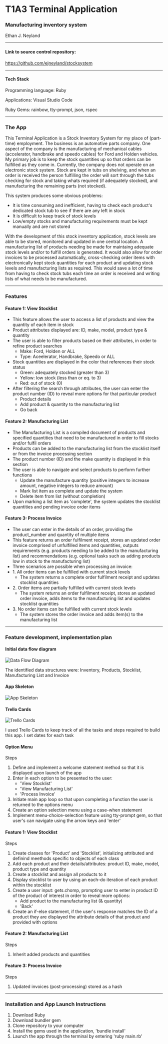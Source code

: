 # T1A3 Terminal Application

### Manufacturing inventory system

Ethan J. Neyland

---

#### Link to source control repository:   
https://github.com/ejneyland/stocksystem

---

#### Tech Stack

Programming language: Ruby

Applications: Visual Studio Code

Ruby Gems: rainbow, tty-prompt, json, rspec

---

### The App

This Terminal Application is a Stock Inventory System for my place of (part-time) employment. The business is an automotive parts company. One aspect of the company is the manufacturing of mechanical cables (accelerator, handbrake and speedo cables) for Ford and Holden vehicles. My primary job is to keep the stock quantities up so that orders can be fulfilled as they come in. Currently, the company does not operate on an electronic stock system. Stock are kept in tubs on shelving, and when an order is received the person fulfilling the order will sort through the tubs checking for stock and taking whats required (if adequately stocked), and manufacturing the remaining parts (not stocked). 

This system produces some obvious problems: 
- It is time consuming and inefficient, having to check each product's dedicated stock tub to see if there are any left in stock
- It is difficult to keep track of stock levels
- Low/empty stocks and manufacturing requirements must be kept manually and are not stored

With the development of this stock inventory application, stock levels are able to be stored, monitored and updated in one central location. A manufacturing list of products needing be made for maintaing adequate stock levels and/or to fulfill orders is generated. It would also allow for order invoices to be processed automatically, cross-checking order items with electronically kept stock quantities for each product and updating stock levels and manufacturing lists as required. This would save a lot of time from having to check stock tubs each time an order is received and writing lists of what needs to be manufactured.

---

### Features

#### Feature 1: View Stocklist 

- This feature allows the user to access a list of products and view the quantity of each item in stock
- Product attributes displayed are: ID, make, model, product type & quantity
- The user is able to filter products based on their attributes, in order to refine product searches
  - Make: Ford, Holden or ALL
  - Type: Aceelerator, Handbrake, Speedo or ALL
- Stock quantities are displayed in the color that references their stock status
  - Green: adequately stocked (greater than 3)
  - Yellow: low stock (less than or eq. to 3)
  - Red: out of stock (0)
- After filtering the search through attributes, the user can enter the product number (ID) to reveal more options for that particular product
  - Product details
  - Add product & quantity to the manufacturing list
  - Go back


#### Feature 2: Manufacturing List
- The Manufacturing List is a compiled document of products and specified quantities that need to be manufactured in order to fill stocks and/or fulfil orders
- Products can be added to the manufacturing list from the stocklist itself or from the invoice processing section
- The product number (ID) and the make quantity is displayed in this section
- The user is able to navigate and select products to perform further functions
  - Update the manufacture quantity (positive integers to increase amount, negative integers to reduce amount)
  - Mark list item as complete and update the system
  - Delete item from list (without completion)
- Upon marking a list item as 'complete', the system updates the stocklist quantities and pending invoice order items


#### Feature 3: Process Invoice
- The user can enter in the details of an order, providing the product_number and quantity of multiple items
- This feature returns an order fulfilment receipt, stores an updated order invoice comprised of unfulfilled items and quantities, outputs requirements (e.g. products needing to be added to the manufacturing list) and recommendations (e.g. optional tasks such as adding products low in stock to the manufacturing list)
- Three scenarios are possible when processing an invoice:
- 1\. All order items can be fulfilled with current stock levels
  - The system returns a complete order fulfilment receipt and updates stocklist quantities
- 2\. Order items are partially fulfilled with current stock levels
  - The system returns an order fulfilment receipt, stores an updated order invoice, adds items to the manufacturing list and updates stocklist quantities
- 3\. No order items can be fulfilled with current stock levels
  - The system stores the order invoice and adds item(s) to the manufacturing list

---

### Feature development, implementation plan 

#### Initial data flow diagram

![Data Flow Diagram](img/dataflow.png)

The identified data structures were: Inventory, Products, Stocklist, Manufacturing List and Invoice

#### App Skeleton

![App Skeleton](img/skeleton.png)

#### Trello Cards

![Trello Cards](img/trello.png)

I used Trello Cards to keep track of all the tasks and steps required to build this app. I set dates for each task 

#### Option Menu

Steps

1. Define and implement a welcome statement method so that it is displayed upon launch of the app
2. Enter in each option to be presented to the user:
   - 'View Stocklist'
   - 'View Manufacturing List'
   - 'Process Invoice'
3. Initiate main app loop so that upon completing a function the user is returned to the options menu 
4. Create an option selection menu using a case-when statement
5. Implement menu-choice-selection feature using tty-prompt gem, so that user's can navigate using the arrow keys and 'enter'

#### Feature 1: View Stocklist

Steps

1. Create classes for 'Product' and 'Stocklist', initializing attributed and definind meethods specific to objects of each class
2. Add each product and their details/attributes: product ID, make, model, product type and quantity
3. Create a stocklist and assign all products to it
4. Display stocklist to user by using an each-do iteration of each product within the stocklist
5. Create a user input: gets.chomp, prompting user to enter in product ID of the product of interest in order to reveal more options:
   -  Add product to the manufacturing list (& quantity)
   -  'Back'
6. Create an if-else statement, if the user's response matches the ID of a product they are displayed the attribute details of that product and provided with options


#### Feature 2: Manufacturing List

Steps

1. Inherit added products and quantities

#### Feature 3: Process Invoice

Steps

1. Updated invoices (post-processing) stored as a hash

---

### Installation and App Launch Instructions

1. Download Ruby 
2. Download bundler gem
3. Clone repository to your computer
4. Install the gems used in the application, 'bundle install'
5. Launch the app through the terminal by entering 'ruby main.rb'

